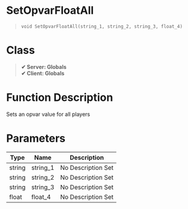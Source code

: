 # SetOpvarFloatAll
> `void SetOpvarFloatAll(string_1, string_2, string_3, float_4)`
# Class
> __✔ Server: Globals__  
> __✔ Client: Globals__  
# Function Description
Sets an opvar value for all players
# Parameters
Type|Name|Description
--|--|--
string|string_1|No Description Set
string|string_2|No Description Set
string|string_3|No Description Set
float|float_4|No Description Set
